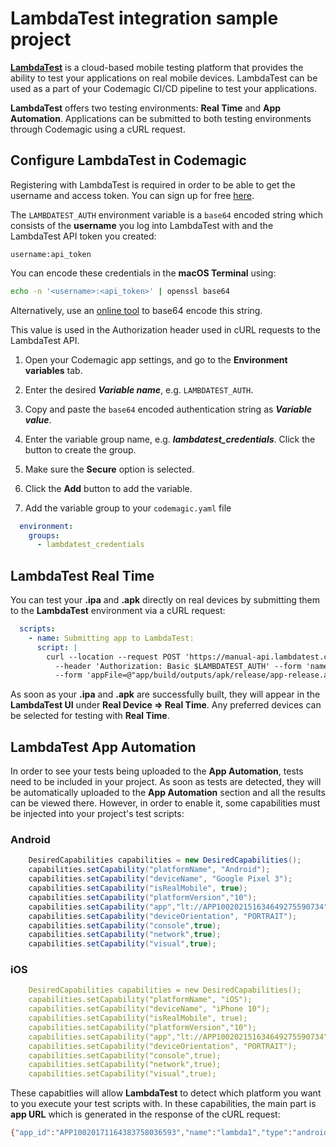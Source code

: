 # LambdaTest integration sample project

[**LambdaTest**](https://www.lambdatest.com/) is a cloud-based mobile testing platform that provides the ability to test your applications on real mobile devices. LambdaTest can be used as a part of your Codemagic CI/CD pipeline to test your applications.

**LambdaTest** offers two testing environments: **Real Time** and **App Automation**. Applications can be submitted to both testing environments through Codemagic using a cURL request.



## Configure LambdaTest in Codemagic

Registering with LambdaTest is required in order to be able to get the username and access token. You can sign up for free [here](https://www.lambdatest.com/).

The `LAMBDATEST_AUTH` environment variable is a `base64` encoded string which consists of the **username** you log into LambdaTest with and the LambdaTest API token you created: 

`username:api_token`

You can encode these credentials in the **macOS Terminal** using:

```bash
echo -n '<username>:<api_token>' | openssl base64
```

Alternatively, use an [online tool](https://mixedanalytics.com/knowledge-base/api-connector-encode-credentials-to-base-64/) to base64 encode this string. 

This value is used in the Authorization header used in cURL requests to the LambdaTest API.

1. Open your Codemagic app settings, and go to the **Environment variables** tab.
2. Enter the desired **_Variable name_**, e.g. `LAMBDATEST_AUTH`.
3. Copy and paste the `base64` encoded authentication string as **_Variable value_**.
4. Enter the variable group name, e.g. **_lambdatest_credentials_**. Click the button to create the group.
5. Make sure the **Secure** option is selected.
6. Click the **Add** button to add the variable.

7. Add the variable group to your `codemagic.yaml` file
```yaml
  environment:
    groups:
      - lambdatest_credentials
```


## LambdaTest Real Time

You can test your **.ipa** and **.apk** directly on real devices by submitting them to the **LambdaTest** environment via a cURL request:

```yaml
  scripts:
    - name: Submitting app to LambdaTest:
      script: | 
        curl --location --request POST 'https://manual-api.lambdatest.com/app/upload/realDevice' \ 
          --header 'Authorization: Basic $LAMBDATEST_AUTH' --form 'name="lambda1"' \ 
          --form 'appFile=@"app/build/outputs/apk/release/app-release.apk"'
```

As soon as your **.ipa** and **.apk** are successfully built, they will appear in the **LambdaTest UI** under **Real Device => Real Time**. Any preferred devices can be selected for testing with **Real Time**. 


## LambdaTest App Automation

In order to see your tests being uploaded to the **App Automation**, tests need to be included in your project. As soon as tests are detected, they will be automatically uploaded to the **App Automation** section and all the results can be viewed there. However, in order to enable it, some capabilities must be injected into your project's test scripts:

### Android

```java
    DesiredCapabilities capabilities = new DesiredCapabilities();
    capabilities.setCapability("platformName", "Android");
    capabilities.setCapability("deviceName", "Google Pixel 3");
    capabilities.setCapability("isRealMobile", true);
    capabilities.setCapability("platformVersion","10");
    capabilities.setCapability("app","lt://APP100202151634649275590734");
    capabilities.setCapability("deviceOrientation", "PORTRAIT");
    capabilities.setCapability("console",true);
    capabilities.setCapability("network",true);
    capabilities.setCapability("visual",true);
```

### iOS
```yaml
    DesiredCapabilities capabilities = new DesiredCapabilities();
    capabilities.setCapability("platformName", "iOS");
    capabilities.setCapability("deviceName", "iPhone 10");
    capabilities.setCapability("isRealMobile", true);
    capabilities.setCapability("platformVersion","10");
    capabilities.setCapability("app","lt://APP100202151634649275590734");
    capabilities.setCapability("deviceOrientation", "PORTRAIT");
    capabilities.setCapability("console",true);
    capabilities.setCapability("network",true);
    capabilities.setCapability("visual",true);
```

These capabitlies will allow **LambdaTest** to detect which platform you want to you execute your test scripts with. In these capabilities, the main part is **app URL** which is generated in the response of the cURL request:

```bash
{"app_id":"APP10020171164383758036593","name":"lambda1","type":"android","app_url":"lt://APP10020171444643838005433352"}
```



